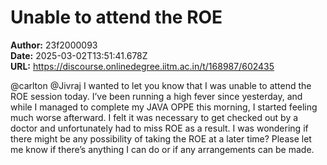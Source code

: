 # Unable to attend the ROE

**Author:** 23f2000093  
**Date:** 2025-03-02T13:51:41.678Z  
**URL:** https://discourse.onlinedegree.iitm.ac.in/t/168987/602435

@carlton @Jivraj
I wanted to let you know that I was unable to attend the ROE session today. I’ve been running a high fever since yesterday, and while I managed to complete my JAVA OPPE this morning, I started feeling much worse afterward. I felt it was necessary to get checked out by a doctor and unfortunately had to miss ROE as a result.
I was wondering if there might be any possibility of taking the ROE at a later time? Please let me know if there’s anything I can do or if any arrangements can be made.
